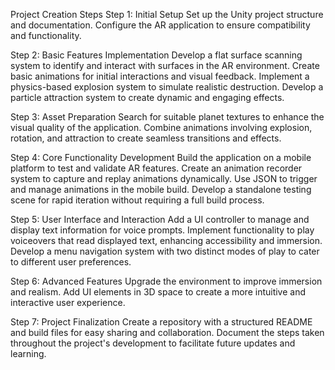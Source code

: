 Project Creation Steps
Step 1: Initial Setup
Set up the Unity project structure and documentation.
Configure the AR application to ensure compatibility and functionality.

Step 2: Basic Features Implementation
Develop a flat surface scanning system to identify and interact with surfaces in the AR environment.
Create basic animations for initial interactions and visual feedback.
Implement a physics-based explosion system to simulate realistic destruction.
Develop a particle attraction system to create dynamic and engaging effects.

Step 3: Asset Preparation
Search for suitable planet textures to enhance the visual quality of the application.
Combine animations involving explosion, rotation, and attraction to create seamless transitions and effects.

Step 4: Core Functionality Development
Build the application on a mobile platform to test and validate AR features.
Create an animation recorder system to capture and replay animations dynamically.
Use JSON to trigger and manage animations in the mobile build.
Develop a standalone testing scene for rapid iteration without requiring a full build process.

Step 5: User Interface and Interaction
Add a UI controller to manage and display text information for voice prompts.
Implement functionality to play voiceovers that read displayed text, enhancing accessibility and immersion.
Develop a menu navigation system with two distinct modes of play to cater to different user preferences.

Step 6: Advanced Features
Upgrade the environment to improve immersion and realism.
Add UI elements in 3D space to create a more intuitive and interactive user experience.

Step 7: Project Finalization
Create a repository with a structured README and build files for easy sharing and collaboration.
Document the steps taken throughout the project's development to facilitate future updates and learning.
